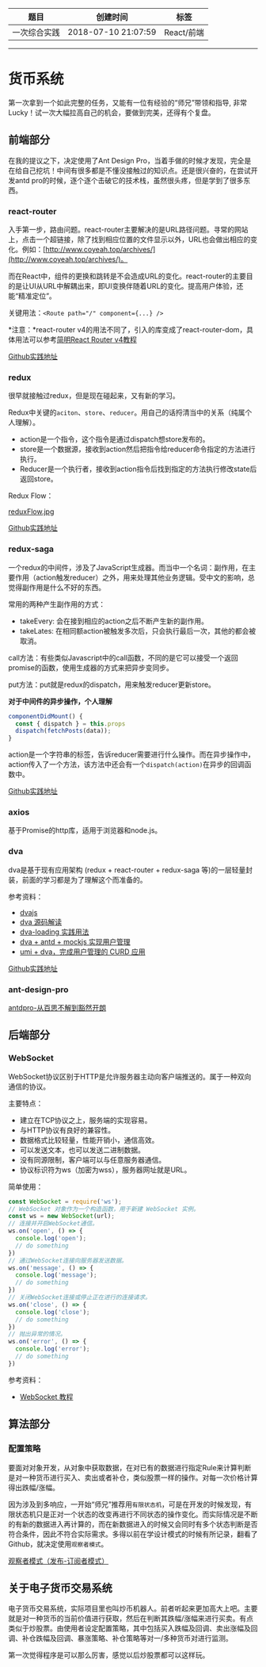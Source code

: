 | 题目         | 创建时间            | 标签       |
| ------------ | ------------------- | ---------- |
| 一次综合实践 | 2018-07-10 21:07:59 | React/前端 |

------

# 货币系统

第一次拿到一个如此完整的任务，又能有一位有经验的“师兄”带领和指导, 非常Lucky！试一次大幅拉高自己的机会，要做到完美，还得有个复盘。

## 前端部分

在我的提议之下，决定使用了Ant Design Pro，当着手做的时候才发现，完全是在给自己挖坑！中间有很多都是不懂没接触过的知识点。还是很兴奋的，在尝试开发antd pro的时候，逐个逐个击破它的技术栈，虽然很头疼，但是学到了很多东西。

### react-router

入手第一步，路由问题。react-router主要解决的是URL路径问题。寻常的网站上，点击一个超链接，除了找到相应位置的文件显示以外，URL也会做出相应的变化。例如：[http://www.coyeah.top/archives/](http://www.coyeah.top/archives/)。

而在React中，组件的更换和跳转是不会造成URL的变化。react-router的主要目的是让UI从URL中解耦出来，即UI变换伴随着URL的变化。提高用户体验，还能“精准定位”。

关键用法：`<Route path="/" component={...} />`

*注意：*react-router v4的用法不同了，引入的库变成了react-router-dom，具体用法可以参考[简明React Router v4教程](https://juejin.im/post/5a7e9ee7f265da4e7832949c)

[Github实践地址](https://github.com/Coyeah/react-primer/tree/master/demo11)

### redux

很早就接触过redux，但是现在碰起来，又有新的学习。

Redux中关键的`aciton`、`store`、`reducer`。用自己的话捋清当中的关系（纯属个人理解）。

* action是一个指令，这个指令是通过dispatch想store发布的。
* store是一个数据源，接收到action然后把指令给reducer命令指定的方法进行执行。
* Reducer是一个执行者，接收到action指令后找到指定的方法执行修改state后返回store。

Redux Flow：

[reduxFlow.jpg](https://www.coyeah.top/image/reduxFlow.jpg)

[Github实践地址](https://github.com/Coyeah/react-primer/tree/master/demo10)

### redux-saga

一个redux的中间件，涉及了JavaScript生成器。而当中一个名词：副作用，在主要作用（action触发reducer）之外，用来处理其他业务逻辑。受中文的影响，总觉得副作用是什么不好的东西。

常用的两种产生副作用的方式：

* takeEvery: 会在接到相应的action之后不断产生新的副作用。
* takeLates: 在相同额action被触发多次后，只会执行最后一次，其他的都会被取消。

call方法：有些类似Javascript中的call函数，不同的是它可以接受一个返回promise的函数，使用生成器的方式来把异步变同步。

put方法：put就是redux的dispatch，用来触发reducer更新store。

**对于中间件的异步操作，个人理解**

```JavaScript
componentDidMount() {
  const { dispatch } = this.props
  dispatch(fetchPosts(data));
}
```
action是一个字符串的标签，告诉reducer需要进行什么操作。而在异步操作中，action传入了一个方法，该方法中还会有一个`dispatch(action)`在异步的回调函数中。

[Github实践地址](https://github.com/Coyeah/react-primer/tree/master/demo13)

### axios

基于Promise的http库，适用于浏览器和node.js。

### dva

dva是基于现有应用架构 (redux + react-router + redux-saga 等)的一层轻量封装，前面的学习都是为了理解这个而准备的。

参考资料：

* [dvajs](https://dvajs.com/)
* [dva 源码解读](https://zhuanlan.zhihu.com/p/33783444)
* [dva-loading 实践用法](https://www.jianshu.com/p/61fe7a57fad4)
* [dva + antd + mockjs 实现用户管理](https://juejin.im/post/5a3b22246fb9a045023bcd12)
* [umi + dva，完成用户管理的 CURD 应用](https://github.com/sorrycc/blog/issues/62)

[Github实践地址](https://github.com/Coyeah/react-primer/tree/master/demo15)

### ant-design-pro

[antdpro-从百思不解到豁然开朗](http://www.coyeah.top/2018/07/19/antdpro-%E4%BB%8E%E7%99%BE%E6%80%9D%E4%B8%8D%E8%A7%A3%E5%88%B0%E8%B1%81%E7%84%B6%E5%BC%80%E6%9C%97/)

## 后端部分

### WebSocket

WebSocket协议区别于HTTP是允许服务器主动向客户端推送的。属于一种双向通信的协议。

主要特点：

* 建立在TCP协议之上，服务端的实现容易。
* 与HTTP协议有良好的兼容性。
* 数据格式比较轻量，性能开销小，通信高效。
* 可以发送文本，也可以发送二进制数据。
* 没有同源限制，客户端可以与任意服务器通信。
* 协议标识符为ws（加密为wss），服务器网址就是URL。

简单使用：

```JavaScript
const WebSocket = require('ws');
// WebSocket 对象作为一个构造函数，用于新建 WebSocket 实例。
const ws = new WebSocket(url);
// 连接并开启WebSocket通信。
ws.on('open', () => {
  console.log('open');
  // do something
})
// 通过WebSocket连接向服务器发送数据。
ws.on('message', () => {
  console.log('message');
  // do something
})
// 关闭WebSocket连接或停止正在进行的连接请求。
ws.on('close', () => {
  console.log('close');
  // do something
})
// 抛出异常的情况。
ws.on('error', () => {
  console.log('error');
  // do something
})
```

参考资料：

* [WebSocket 教程](http://www.ruanyifeng.com/blog/2017/05/websocket.html)

## 算法部分

### 配置策略

要面对对象开发，从对象中获取数据，在对已有的数据进行指定Rule来计算判断是对一种货币进行买入、卖出或者补仓，类似股票一样的操作。对每一次价格计算得出跌幅/涨幅。

因为涉及到多响应，一开始“师兄”推荐用`有限状态机`，可是在开发的时候发现，有限状态机只是正对一个状态的改变再进行不同状态的操作变化。而实际情况是不断的有新的数据进入再计算的，而在新数据进入的时候又会同时有多个状态判断是否符合条件，因此不符合实际需求。多得以前在学设计模式的时候有所记录，翻看了Github，就决定使用`观察者模式`。

[观察者模式（发布-订阅者模式）](https://github.com/Coyeah/js-primer#%E8%A7%82%E5%AF%9F%E8%80%85%E6%A8%A1%E5%BC%8F%E5%8F%91%E5%B8%83-%E8%AE%A2%E9%98%85%E8%80%85%E6%A8%A1%E5%BC%8F)


## 关于电子货币交易系统

电子货币交易系统，实际项目里也叫炒币机器人。前者听起来更加高大上吧。主要就是对一种货币的当前价值进行获取，然后在判断其跌幅/涨幅来进行买卖。有点类似于炒股票。由使用者设定配置策略，其中包括买入跌幅及回调、卖出涨幅及回调、补仓跌幅及回调、暴涨策略、补仓策略等对一/多种货币对进行监测。

第一次觉得程序是可以那么厉害，感觉以后炒股票都可以这样玩。

